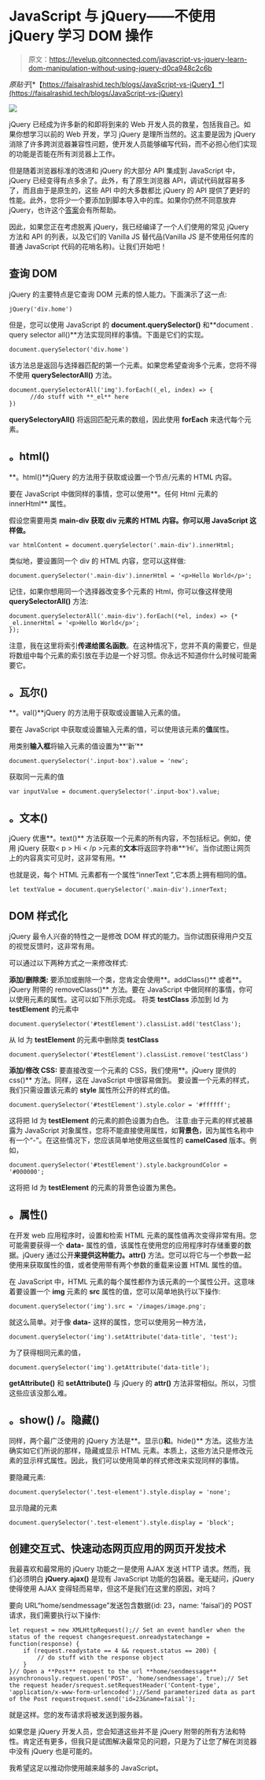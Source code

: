 # JavaScript 与 jQuery——不使用 jQuery 学习 DOM 操作

> 原文：<https://levelup.gitconnected.com/javascript-vs-jquery-learn-dom-manipulation-without-using-jquery-d0ca948c2c6b>

*原贴于*[*【https://faisalrashid.tech/blogs/JavaScript-vs-jQuery】*](https://faisalrashid.tech/blogs/JavaScript-vs-jQuery)

![](img/bda6a390611250fe14165a5fb0b1825d.png)

jQuery 已经成为许多新的和即将到来的 Web 开发人员的救星，包括我自己。如果你想学习以前的 Web 开发，学习 jQuery 是理所当然的。这主要是因为 jQuery 消除了许多跨浏览器兼容性问题，使开发人员能够编写代码，而不必担心他们实现的功能是否能在所有浏览器上工作。

但是随着浏览器标准的改进和 jQuery 的大部分 API 集成到 JavaScript 中，jQuery 已经变得有点多余了。此外，有了原生浏览器 API，调试代码就容易多了，而且由于是原生的，这些 API 中的大多数都比 jQuery 的 API 提供了更好的性能。此外，您将少一个要添加到脚本导入中的库。如果你仍然不同意放弃 jQuery，也许这个[答案](https://softwareengineering.stackexchange.com/questions/122191/what-benefits-are-there-to-native-javascript-development)会有所帮助。

因此，如果您正在考虑脱离 jQuery，我已经编译了一个人们使用的常见 jQuery 方法和 API 的列表，以及它们的 Vanilla JS 替代品(Vanilla JS 是不使用任何库的普通 JavaScript 代码的花哨名称)。让我们开始吧！

## 查询 DOM

jQuery 的主要特点是它查询 DOM 元素的惊人能力。下面演示了这一点:

```
jQuery('div.home')
```

但是，您可以使用 JavaScript 的 **document.querySelector()** 和**document . query selector all()**方法实现同样的事情。下面是它们的实现。

```
document.querySelector('div.home')
```

该方法总是返回与选择器匹配的第一个元素。如果您希望查询多个元素，您将不得不使用 **querySelectorAll()** 方法。

```
document.querySelectorAll('img').forEach((_el, index) => {
      //do stuff with **_el** here
})
```

**querySelectoryAll()** 将返回匹配元素的数组，因此使用 **forEach** 来迭代每个元素。

## 。html()

**。html()**jQuery 的方法用于获取或设置一个节点/元素的 HTML 内容。

要在 JavaScript 中做同样的事情，您可以使用**。任何 Html 元素的 innerHtml** 属性。

假设您需要用类 **main-div 获取 div 元素的 HTML 内容。你可以用 JavaScript 这样做。**

```
var htmlContent = document.querySelector('.main-div').innerHtml;
```

类似地，要设置同一个 div 的 HTML 内容，您可以这样做:

```
document.querySelector('.main-div').innerHtml = '<p>Hello World</p>';
```

记住，如果你想用同一个选择器改变多个元素的 Html，你可以像这样使用 **querySelectorAll()** 方法:

```
document.querySelectorAll('.main-div').forEach((*el, index) => {*
_el.innerHtml = '<p>Hello World</p>';
});
```

注意，我在这里将索引**传递给匿名函数**。在这种情况下，您并不真的需要它，但是将数组中每个元素的索引放在手边是一个好习惯。你永远不知道你什么时候可能需要它。

## 。瓦尔()

**。val()**jQuery 的方法用于获取或设置输入元素的值。

要在 JavaScript 中获取或设置输入元素的值，可以使用该元素的**值**属性。

用类别**输入框**将输入元素的值设置为**‘新’**

```
document.querySelector('.input-box').value = 'new';
```

获取同一元素的值

```
var inputValue = document.querySelector('.input-box').value;
```

## 。文本()

jQuery 优惠**。text()** 方法获取一个元素的所有内容，不包括标记。例如，使用 jQuery 获取< p > Hi < /p >元素的**文本**将返回字符串**‘Hi’。当你试图让网页上的内容真实可见时，这非常有用。**

也就是说，每个 HTML 元素都有一个属性“innerText ”,它本质上拥有相同的值。

```
let textValue = document.querySelector('.main-div').innerText;
```

## DOM 样式化

jQuery 最令人兴奋的特性之一是修改 DOM 样式的能力。当你试图获得用户交互的视觉反馈时，这非常有用。

可以通过以下两种方式之一来修改样式:

**添加/删除类:**
要添加或删除一个类，您肯定会使用**。addClass()** 或者**。jQuery 附带的 removeClass()** 方法。要在 JavaScript 中做同样的事情，你可以使用元素的属性。这可以如下所示完成。
将类 **testClass** 添加到 Id 为 **testElement** 的元素中

```
document.querySelector('#testElement').classList.add('testClass');
```

从 Id 为 **testElement** 的元素中删除类 **testClass**

```
document.querySelector('#testElement').classList.remove('testClass')
```

**添加/修改 CSS:**
要直接改变一个元素的 CSS，我们使用**。jQuery 提供的 css()** 方法。同样，这在 JavaScript 中很容易做到。
要设置一个元素的样式，我们只需设置该元素的 **style** 属性所公开的样式的值。

```
document.querySelector('#testElement').style.color = '#ffffff';
```

这将把 Id 为 **testElement** 的元素的颜色设置为白色。
注意:由于元素的样式被暴露为 JavaScript 对象属性，您将不能直接使用属性，如**背景色**，因为属性名称中有一个“-”。在这些情况下，您应该简单地使用这些属性的 **camelCased** 版本。例如，

```
document.querySelector('#testElement').style.backgroundColor = '#000000';
```

这将把 Id 为 **testElement** 的元素的背景色设置为黑色。

## 。属性()

在开发 web 应用程序时，设置和检索 HTML 元素的属性值再次变得非常有用。您可能需要获得一个 **data-** 属性的值，该属性在使用您的应用程序时存储重要的数据。jQuery 通过公开**来提供这种能力。attr()** 方法。您可以将它与一个参数一起使用来获取属性的值，或者使用带有两个参数的重载来设置 HTML 属性的值。

在 JavaScript 中，HTML 元素的每个属性都作为该元素的一个属性公开。这意味着要设置一个 **img** 元素的 **src** 属性的值，您可以简单地执行以下操作:

```
document.querySelector('img').src = '/images/image.png';
```

就这么简单。对于像 **data-** 这样的属性，您可以使用另一种方法，

```
document.querySelector('img').setAttribute('data-title', 'test');
```

为了获得相同元素的值，

```
document.querySelector('img').getAttribute('data-title');
```

**getAttribute()** 和 **setAttribute()** 与 jQuery 的 **attr()** 方法非常相似。所以，习惯这些应该没那么难。

## 。show() /。隐藏()

同样，两个最广泛使用的 jQuery 方法是**。显示()**和**。hide()** 方法。这些方法确实如它们所说的那样，隐藏或显示 HTML 元素。本质上，这些方法只是修改元素的显示样式属性。因此，我们可以使用简单的样式修改来实现同样的事情。

要隐藏元素:

```
document.querySelector('.test-element').style.display = 'none';
```

显示隐藏的元素

```
document.querySelector('.test-element').style.display = 'block';
```

## 创建交互式、快速动态网页应用的网页开发技术

我最喜欢和最常用的 jQuery 功能之一是使用 AJAX 发送 HTTP 请求。然而，我们必须明白 **jQuery.ajax()** 是现有 JavaScript 功能的包装器。毫无疑问，jQuery 使得使用 AJAX 变得轻而易举，但这不是我们在这里的原因，对吗？

要向 URL“home/sendmessage”发送包含数据{id: 23，name: 'faisal'}的 POST 请求，我们需要执行以下操作:

```
let request = new XMLHttpRequest();// Set an event handler when the status of the request changesrequest.onreadystatechange = function(response) {
    if (request.readystate == 4 && request.status == 200) {
        // do stuff with the response object
    }
}// Open a **Post** request to the url **home/sendmessage** asynchronously.request.open('POST', 'home/sendmessage', true);// Set the request header/srequest.setRequestHeader('Content-type', 'application/x-www-form-urlencoded');//Send parameterized data as part of the Post requestrequest.send('id=23&name=faisal');
```

就是这样。您的发布请求将被发送到服务器。

如果您是 jQuery 开发人员，您会知道这些并不是 jQuery 附带的所有方法和特性。肯定还有更多，但我只是试图解决最常见的问题，只是为了让您了解在浏览器中没有 jQuery 也是可能的。

我希望这足以推动你使用越来越多的 JavaScript。